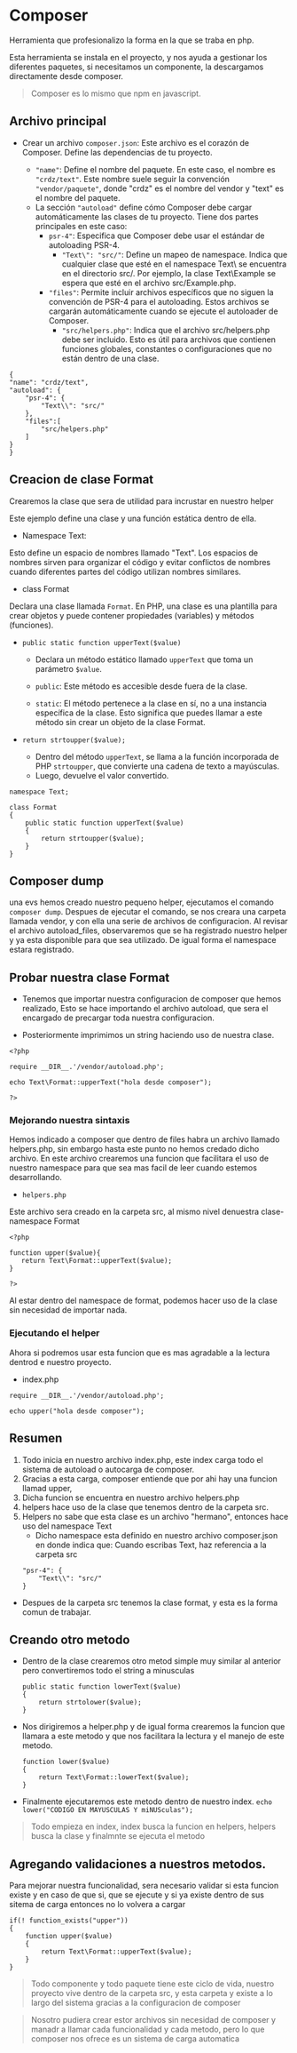 # Composer

Herramienta que profesionalizo la forma en la que se traba en php.

Esta herramienta se instala en el proyecto, y nos ayuda a gestionar los diferentes paquetes, si necesitamos un componente, la descargamos directamente desde composer.
> Composer es lo mismo que npm en javascript.

## Archivo principal

- Crear un archivo `composer.json`: Este archivo es el corazón de Composer. Define las dependencias de tu proyecto.

    - `"name"`: Define el nombre del paquete. En este caso, el nombre es `"crdz/text"`. Este nombre suele seguir la convención `"vendor/paquete"`, donde "crdz" es el nombre del vendor y "text" es el nombre del paquete.
    - La sección `"autoload"` define cómo Composer debe cargar automáticamente las clases de tu proyecto. Tiene dos partes principales en este caso:
        - `psr-4"`: Especifica que Composer debe usar el estándar de autoloading PSR-4.
            - `"Text\": "src/"`: Define un mapeo de namespace. Indica que cualquier clase que esté en el namespace Text\ se encuentra en el directorio src/. Por ejemplo, la clase Text\Example se espera que esté en el archivo src/Example.php.
        - `"files"`: Permite incluir archivos específicos que no siguen la convención de PSR-4 para el autoloading. Estos archivos se cargarán automáticamente cuando se ejecute el autoloader de Composer.
            - `"src/helpers.php"`: Indica que el archivo src/helpers.php debe ser incluido. Esto es útil para archivos que contienen funciones globales, constantes o configuraciones que no están dentro de una clase.

```
{
"name": "crdz/text",
"autoload": {
    "psr-4": {
        "Text\\": "src/"
    },
    "files":[
        "src/helpers.php"
    ]
}
}
```

## Creacion de clase Format

Crearemos la clase que sera de utilidad para incrustar en nuestro helper 

Este ejemplo define una clase y una función estática dentro de ella.

- Namespace Text:

Esto define un espacio de nombres llamado "Text". Los espacios de nombres sirven para organizar el código y evitar conflictos de nombres cuando diferentes partes del código utilizan nombres similares.

-  class Format

Declara una clase llamada `Format`. En PHP, una clase es una plantilla para crear objetos y puede contener propiedades (variables) y métodos (funciones).

- `public static function upperText($value)`

    - Declara un método estático llamado `upperText` que toma un parámetro `$value`.

    - `public`: Este método es accesible desde fuera de la clase.
    - `static`: El método pertenece a la clase en sí, no a una instancia específica de la clase. Esto significa que puedes llamar a este método sin crear un objeto de la clase Format.

- `return strtoupper($value);`

    - Dentro del método `upperText`, se llama a la función incorporada de PHP `strtoupper`, que convierte una cadena de texto a mayúsculas.
    - Luego, devuelve el valor convertido.

```
namespace Text;

class Format
{
    public static function upperText($value)
    {
        return strtoupper($value);
    }
}
```



## Composer dump

una evs hemos creado nuestro pequeno helper, ejecutamos el comando `composer dump`.
Despues de ejecutar el comando, se nos creara una carpeta llamada vendor, y con ella una serie de archivos de configuracion.
Al revisar el archivo autoload_files, observaremos que se ha registrado nuestro helper y ya esta disponible para que sea utilizado.
De igual forma el namespace estara registrado.

## Probar nuestra clase Format

- Tenemos que importar nuestra configuracion de composer que hemos realizado, Esto se hace importando el archivo autoload, que sera el encargado de precargar toda nuestra configuracion. 

- Posteriormente imprimimos un string haciendo uso de nuestra clase.

```
<?php

require __DIR__.'/vendor/autoload.php';

echo Text\Format::upperText("hola desde composer");

?>
```

### Mejorando nuestra sintaxis

Hemos indicado a composer que dentro de files habra un archivo llamado helpers.php, sin embargo hasta este punto no hemos credado dicho archivo.
En este archivo crearemos una funcion que facilitara el uso de nuestro namespace para que sea mas facil de leer cuando estemos desarrollando.

 - `helpers.php`

 Este archivo sera  creado en la carpeta src, al mismo nivel denuestra clase-namespace Format

 ```
 <?php

function upper($value){
    return Text\Format::upperText($value);
}

?>
 ```

 Al estar dentro del namespace de format, podemos hacer uso de la clase sin necesidad de importar nada.

 ### Ejecutando el helper

 Ahora si podremos usar esta funcion que es mas agradable a la lectura dentrod e nuestro proyecto.

 - index.php

 ```
require __DIR__.'/vendor/autoload.php';

echo upper("hola desde composer");
 ```

## Resumen

1. Todo inicia en nuestro archivo index.php, este index carga todo el sistema de autoload o autocarga de composer.
2. Gracias a esta carga, composer entiende que por ahi hay una funcion llamad upper,
3. Dicha funcion se encuentra en nuestro archivo helpers.php
4. helpers hace uso de la clase que tenemos dentro de la carpeta src.
5. Helpers no sabe que esta clase es un archivo "hermano", entonces hace uso del namespace Text
    - Dicho namespace esta definido en nuestro archivo composer.json en donde indica que: Cuando escribas Text, haz referencia a la carpeta src
    ```
    "psr-4": {
        "Text\\": "src/"
    }
    ```
- Despues de la carpeta src tenemos la clase format, y esta es la forma comun de trabajar.

## Creando otro metodo

- Dentro de la clase crearemos otro metod simple muy similar al anterior pero convertiremos todo el string a minusculas
    ```
    public static function lowerText($value)
    {
        return strtolower($value);
    }
    ```
- Nos dirigiremos a helper.php y de igual forma crearemos la funcion que llamara a este metodo y que nos facilitara la lectura y el manejo de este metodo.
    ```
    function lower($value)
    {
        return Text\Format::lowerText($value);
    }
    ```
- Finalmente ejecutaremos este metodo dentro de nuestro index.
    `echo lower("CODIGO EN MAYUSCULAS Y miNUSculas");`

> Todo empieza en index, index busca la funcion en helpers, helpers busca la clase y finalmnte se ejecuta el metodo 

## Agregando validaciones a nuestros metodos.

Para mejorar nuestra funcionalidad, sera necesario validar si esta funcion existe y en caso de que si, que se ejecute y si ya existe dentro de sus sitema de carga entonces no lo volvera a cargar

```
if(! function_exists("upper"))
{
    function upper($value)
    {
        return Text\Format::upperText($value);
    }
}

```


> Todo componente y todo paquete tiene este ciclo de vida, nuestro proyecto vive dentro de la carpeta src, y esta carpeta y existe a lo largo del sistema gracias a la configuracion de composer

> Nosotro pudiera crear estor archivos sin necesidad de composer y manadr a llamar cada funcionalidad y cada metodo, pero lo que composer nos ofrece es un sistema de carga automatica